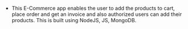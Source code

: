 - This E-Commerce app enables the user to add the products to cart, place order and get an invoice and also authorized users can add their products. This is built using NodeJS, JS, MongoDB.
